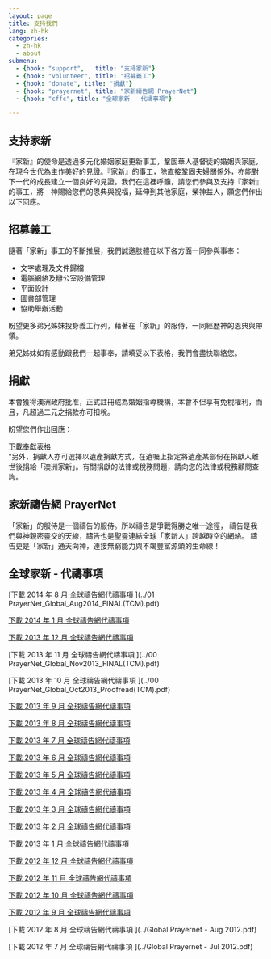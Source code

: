 ```yaml
---
layout: page
title: 支持我們
lang: zh-hk
categories: 
  - zh-hk
  - about
submenu:
  - {hook: "support",   title: "支持家新"}
  - {hook: "volunteer", title: "招募義工"}
  - {hook: "donate", title: "捐獻"}
  - {hook: "prayernet", title: "家新禱告網 PrayerNet"}
  - {hook: "cffc", title: "全球家新 - 代禱事項"}

---
```


支持家新<a name="support">&nbsp;</a>
-------

『家新』的使命是透過多元化婚姻家庭更新事工，鞏固華人基督徒的婚姻與家庭，在現今世代為主作美好的見證。『家新』的事工，除直接鞏固夫婦關係外，亦能對下一代的成長建立一個良好的見證。我們在這裡呼籲，請您們參與及支持『家新』的事工，將　神賜給您們的恩典與祝福，延伸到其他家庭，榮神益人，願您們作出以下回應。

招募義工<a name="volunteer">&nbsp;</a>
--------
隨著「家新」事工的不斷推展，我們誠邀肢體在以下各方面一同參與事奉：

- 文字處理及文件歸檔
- 電腦網絡及辦公室設備管理
- 平面設計
- 圖書部管理
- 協助舉辦活動

盼望更多弟兄姊妹投身義工行列，藉著在「家新」的服侍，一同經歷神的恩典與帶領。

弟兄姊妹如有感動跟我們一起事奉，請填妥以下表格，我們會盡快聯絡您。

捐獻<a name="donate">&nbsp;</a>
----
本會獲得澳洲政府批准，正式註冊成為婚姻指導機構，本會不但享有免稅權利，而且，凡超過二元之捐款亦可扣稅。  

盼望您們作出回應：  


[下載奉獻表格 <span class="glyphicon glyphicon-download-alt"></span>](../Donation_form_2013.pdf)  
“另外，捐獻人亦可選擇以遺產捐獻方式，在遺囑上指定將遺產某部份在捐獻人離世後捐給「澳洲家新」。有關捐獻的法律或稅務問題，請向您的法律或稅務顧問查詢。

家新禱告網 PrayerNet<a name="prayernet">&nbsp;</a>
--------------------
「家新」的服侍是一個禱告的服侍。所以禱告是爭戰得勝之唯一途徑，
禱告是我們與神親密靈交的天線，禱告也是聖靈連結全球「家新人」跨越時空的網絡。
禱告更是「家新」通天向神，連接無窮能力與不竭豐富源頭的生命線！ 　


全球家新 - 代禱事項<a name="cffc">&nbsp;</a>
-------------------

[下載 2014 年 8 月 全球禱告網代禱事項 <span class="glyphicon glyphicon-download-alt"></span>](../01 PrayerNet_Global_Aug2014_FINAL\(TCM\).pdf)   

[下載 2014 年 1 月 全球禱告網代禱事項 <span class="glyphicon glyphicon-download-alt"></span>](../PrayerNet_Global_Jan2014_FINAL\(TCM\).pdf)  

[下載 2013 年 12 月 全球禱告網代禱事項 <span class="glyphicon glyphicon-download-alt"></span>](../Dec2013_FINAL\(TCM\).pdf)  

[下載 2013 年 11 月 全球禱告網代禱事項 <span class="glyphicon glyphicon-download-alt"></span>](../00 PrayerNet_Global_Nov2013_FINAL\(TCM\).pdf) 

[下載 2013 年 10 月 全球禱告網代禱事項 <span class="glyphicon glyphicon-download-alt"></span>](../00 PrayerNet_Global_Oct2013_Proofread\(TCM\).pdf) 

[下載 2013 年 9 月 全球禱告網代禱事項 <span class="glyphicon glyphicon-download-alt"></span>](../Sept2013_FINAL\(TCM\).pdf) 

[下載 2013 年 8 月 全球禱告網代禱事項 <span class="glyphicon glyphicon-download-alt"></span>](../Global_Prayernet_Aug_2013.pdf) 

[下載 2013 年 7 月 全球禱告網代禱事項 <span class="glyphicon glyphicon-download-alt"></span>](../Global_Prayernet_July_2013.pdf)  

[下載 2013 年 6 月 全球禱告網代禱事項 <span class="glyphicon glyphicon-download-alt"></span>](../Global_Prayernet_June_2013.pdf)  

[下載 2013 年 5 月 全球禱告網代禱事項 <span class="glyphicon glyphicon-download-alt"></span>](../Global_Prayernet_May_2013.pdf)  

[下載 2013 年 4 月 全球禱告網代禱事項 <span class="glyphicon glyphicon-download-alt"></span>](../Global_Prayernet_Apr_2013.pdf)  

[下載 2013 年 3 月 全球禱告網代禱事項 <span class="glyphicon glyphicon-download-alt"></span>](../Global_Prayernet_Mar_2013.pdf)  

[下載 2013 年 2 月 全球禱告網代禱事項 <span class="glyphicon glyphicon-download-alt"></span>](../Global_Prayernet_Feb_2013.pdf)  

[下載 2013 年 1 月 全球禱告網代禱事項 <span class="glyphicon glyphicon-download-alt"></span>](../Global_Prayernet_Jan_2013.pdf)  

[下載 2012 年 12 月 全球禱告網代禱事項 <span class="glyphicon glyphicon-download-alt"></span>](../Global_Prayernet_Dec_2012.pdf)  

[下載 2012 年 11 月 全球禱告網代禱事項 <span class="glyphicon glyphicon-download-alt"></span>](../Global_Prayernet_Nov_2012.pdf)  

[下載 2012 年 10 月 全球禱告網代禱事項 <span class="glyphicon glyphicon-download-alt"></span>](../Global_Prayernet_Oct_2012.pdf)  

[下載 2012 年 9 月 全球禱告網代禱事項 <span class="glyphicon glyphicon-download-alt"></span>](../Global_Prayernet_Sept_2012.pdf)  

[下載 2012 年 8 月 全球禱告網代禱事項 <span class="glyphicon glyphicon-download-alt"></span>](../Global Prayernet - Aug 2012.pdf)  

[下載 2012 年 7 月 全球禱告網代禱事項 <span class="glyphicon glyphicon-download-alt"></span>](../Global Prayernet - Jul 2012.pdf)  


